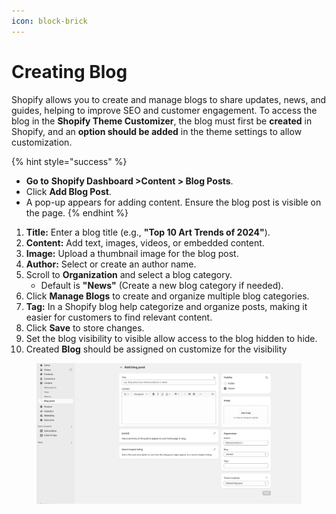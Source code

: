 ```yaml
---
icon: block-brick
---
```


# Creating Blog

Shopify allows you to create and manage blogs to share updates, news, and guides, helping to improve SEO and customer engagement. To access the blog in the **Shopify Theme Customizer**, the blog must first be **created** in Shopify, and an **option should be added** in the theme settings to allow customization.

{% hint style="success" %}
* **Go to**   **Shopify Dashboard >Content > Blog Posts**.
* Click **Add Blog Post**.
* A pop-up appears for adding content. Ensure the blog post is visible on the page.
{% endhint %}

1. **Title:** Enter a blog title (e.g., **"Top 10 Art Trends of 2024"**).
2. **Content:** Add text, images, videos, or embedded content.
3. **Image:** Upload a thumbnail image for the blog post.&#x20;
4. **Author:** Select or create an author name.
5. Scroll to **Organization** and select a blog category.
   * Default is **"News"** (Create a new blog category if needed).
6. Click **Manage Blogs** to create and organize multiple blog categories.
7. **Tag:** In a Shopify blog help categorize and organize posts, making it easier for customers to find relevant content.
8. Click **Save** to store changes.
9. Set the blog visibility to visible allow access to the blog hidden to hide.
10. Created **Blog** should be assigned on customize for the visibility

<figure><img src="../.gitbook/assets/blog.jpg" alt=""><figcaption></figcaption></figure>

